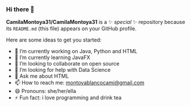 ### Hi there 👋


**CamilaMontoya31/CamilaMontoya31** is a ✨ _special_ ✨ repository because its `README.md` (this file) appears on your GitHub profile.

Here are some ideas to get you started:

- 🔭 I’m currently working on Java, Python and HTML
- 🌱 I’m currently learning JavaFX
- 👯 I’m looking to collaborate on open source 
- 🤔 I’m looking for help with Data Science 
- 💬 Ask me about HTML
- 📫 How to reach me: montoyablancocami@gmail.com
- 😄 Pronouns: she/her/ella
- ⚡ Fun fact: i love programming and drink tea

